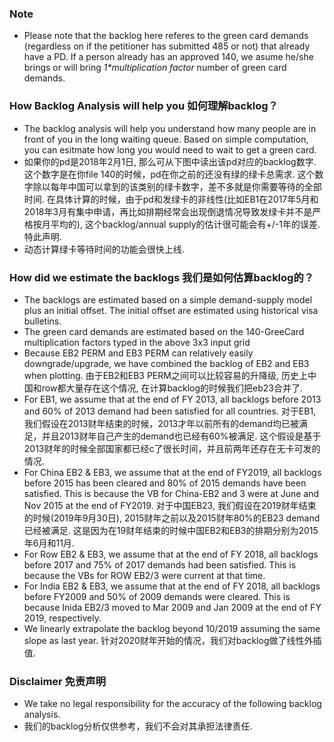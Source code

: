 ### Note
* Please note that the backlog here referes to the green card demands (regardless on if the petitioner has submitted 485 or not) that already have a PD. If a person already has an approved 140, we asume he/she brings or will bring _1*multiplication factor_ number of green card demands.

### How Backlog Analysis will help you 如何理解backlog？
* The backlog analysis will help you understand how many people are in front of you in the long waiting queue. Based on simple computation, you can esitmate how long you would need to wait to get a green card.
* 如果你的pd是2018年2月1日, 那么可从下图中读出该pd对应的backlog数字. 这个数字是在你file 140的时候，pd在你之前的还没有绿的绿卡总需求. 这个数字除以每年中国可以拿到的该类别的绿卡数字，差不多就是你需要等待的全部时间. 在具体计算的时候，由于pd和发绿卡的非线性(比如EB1在2017年5月和2018年3月有集中申请，再比如排期经常会出现倒退情况导致发绿卡并不是严格按月平均的), 这个backlog/annual supply的估计很可能会有+/-1年的误差. 特此声明.
* 动态计算绿卡等待时间的功能会很快上线.

### How did we estimate the backlogs 我们是如何估算backlog的？
* The backlogs are estimated based on a simple demand-supply model plus an initial offset. The initial offset are estimated using historical visa bulletins.
* The green card demands are estimated based on the 140-GreeCard multiplication factors typed in the above 3x3 input grid
* Because EB2 PERM and EB3 PERM can relatively easily downgrade/upgrade, we have combined the backlog of EB2 and EB3 when plotting. 由于EB2和EB3 PERM之间可以比较容易的升降级, 历史上中国和row都大量存在这个情况, 在计算backlog的时候我们把eb23合并了.
* For EB1, we assume that at the end of FY 2013, all backlogs before 2013 and 60% of 2013 demand had been satisfied for all countries. 对于EB1, 我们假设在2013财年结束的时候，2013才年以前所有的demand均已被满足，并且2013财年自己产生的demand也已经有60%被满足. 这个假设是基于2013财年的时候全部国家都已经c了很长时间，并且前两年还存在无卡可发的情况.
* For China EB2 & EB3, we assume that at the end of FY2019, all backlogs before 2015 has been cleared and 80% of 2015 demands have been satisfied. This is because the VB for China-EB2 and 3 were at June and Nov 2015 at the end of FY2019. 对于中国EB23, 我们假设在2019财年结束的时候(2019年9月30日), 2015财年之前以及2015财年80%的EB23 demand已经被满足. 这是因为在19财年结束的时候中国EB2和EB3的排期分别为2015年6月和11月. 
* For Row EB2 & EB3, we assume that at the end of FY 2018, all backlogs before 2017 and 75% of 2017 demands had been satisfied. This is because the VBs for ROW EB2/3 were current at that time.
* For India EB2 & EB3, we assume that at the end of FY 2018, all backlogs before FY2009 and 50% of 2009 demands were cleared. This is because Inida EB2/3 moved to Mar 2009 and Jan 2009 at the end of FY 2019, respectively.
* We linearly extrapolate the backlog beyond 10/2019 assuming the same slope as last year. 针对2020财年开始的情况，我们对backlog做了线性外插值.

### Disclaimer 免责声明
* We take no legal responsibility for the accuracy of the following backlog analysis.
* 我们的backlog分析仅供参考，我们不会对其承担法律责任. 